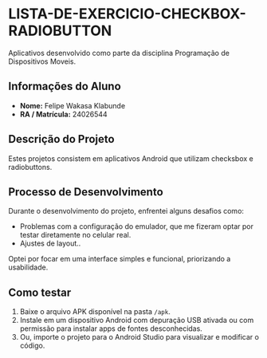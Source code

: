 # LISTA-DE-EXERCICIO-CHECKBOX-RADIOBUTTON

Aplicativos desenvolvido como parte da disciplina Programação de Dispositivos Moveis.

## Informações do Aluno
- **Nome:** Felipe Wakasa Klabunde
- **RA / Matrícula:** 24026544

## Descrição do Projeto
Estes projetos consistem em aplicativos Android que utilizam checksbox e radiobuttons.

## Processo de Desenvolvimento
Durante o desenvolvimento do projeto, enfrentei alguns desafios como:

- Problemas com a configuração do emulador, que me fizeram optar por testar diretamente no celular real.
- Ajustes de layout..

Optei por focar em uma interface simples e funcional, priorizando a usabilidade.

## Como testar
1. Baixe o arquivo APK disponível na pasta `/apk`.
2. Instale em um dispositivo Android com depuração USB ativada ou com permissão para instalar apps de fontes desconhecidas.
3. Ou, importe o projeto para o Android Studio para visualizar e modificar o código.
